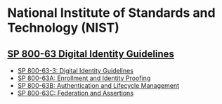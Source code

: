 #  National Institute of Standards and Technology (NIST)
## [SP 800-63 Digital Identity Guidelines](https://pages.nist.gov/800-63-3/)
* [SP 800-63-3: Digital Identity Guidelines](https://github.com/dummypunter/Resources/blob/master/NIST.SP.800-63-3.pdf) 
* [SP 800-63A: Enrollment and Identity Proofing](https://github.com/dummypunter/Resources/blob/master/NIST.SP.800-63a.pdf)
* [SP 800-63B: Authentication and Lifecycle Management](https://github.com/dummypunter/Resources/blob/master/NIST.SP.800-63b.pdf)
* [SP 800-63C: Federation and Assertions](https://github.com/dummypunter/Resources/blob/master/NIST.SP.800-63c.pdf)
